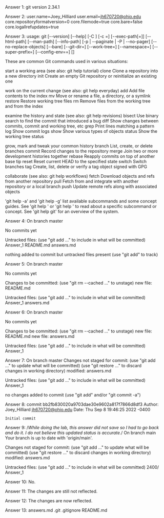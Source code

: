 Answer 1:
git version 2.34.1

Answer 2:
user.name=Joey_Hilliard
user.email=jh670720@ohio.edu
core.repositoryformatversion=0
core.filemode=true
core.bare=false
core.logallrefupdates=true

Answer 3:
usage: git [--version] [--help] [-C <path>] [-c <name>=<value>]
           [--exec-path[=<path>]] [--html-path] [--man-path] [--info-path]
           [-p | --paginate | -P | --no-pager] [--no-replace-objects] [--bare]
           [--git-dir=<path>] [--work-tree=<path>] [--namespace=<name>]
           [--super-prefix=<path>] [--config-env=<name>=<envvar>]
           <command> [<args>]

These are common Git commands used in various situations:

start a working area (see also: git help tutorial)
   clone     Clone a repository into a new directory
   init      Create an empty Git repository or reinitialize an existing one

work on the current change (see also: git help everyday)
   add       Add file contents to the index
   mv        Move or rename a file, a directory, or a symlink
   restore   Restore working tree files
   rm        Remove files from the working tree and from the index

examine the history and state (see also: git help revisions)
   bisect    Use binary search to find the commit that introduced a bug
   diff      Show changes between commits, commit and working tree, etc
   grep      Print lines matching a pattern
   log       Show commit logs
   show      Show various types of objects
   status    Show the working tree status

grow, mark and tweak your common history
   branch    List, create, or delete branches
   commit    Record changes to the repository
   merge     Join two or more development histories together
   rebase    Reapply commits on top of another base tip
   reset     Reset current HEAD to the specified state
   switch    Switch branches
   tag       Create, list, delete or verify a tag object signed with GPG

collaborate (see also: git help workflows)
   fetch     Download objects and refs from another repository
   pull      Fetch from and integrate with another repository or a local branch
   push      Update remote refs along with associated objects

'git help -a' and 'git help -g' list available subcommands and some
concept guides. See 'git help <command>' or 'git help <concept>'
to read about a specific subcommand or concept.
See 'git help git' for an overview of the system.
	
Answer 4:
On branch master

No commits yet

Untracked files:
  (use "git add <file>..." to include in what will be committed)
	Answer_1
	README.md
	answers.md

nothing added to commit but untracked files present (use "git add" to track)
	
Answer 5:
On branch master

No commits yet

Changes to be committed:
  (use "git rm --cached <file>..." to unstage)
	new file:   README.md

Untracked files:
  (use "git add <file>..." to include in what will be committed)
	Answer_1
	answers.md

Answer 6:
On branch master

No commits yet

Changes to be committed:
  (use "git rm --cached <file>..." to unstage)
	new file:   README.md
	new file:   answers.md

Untracked files:
  (use "git add <file>..." to include in what will be committed)
	Answer_1

Answer 7:
On branch master
Changes not staged for commit:
  (use "git add <file>..." to update what will be committed)
  (use "git restore <file>..." to discard changes in working directory)
	modified:   answers.md

Untracked files:
  (use "git add <file>..." to include in what will be committed)
	Answer_1

no changes added to commit (use "git add" and/or "git commit -a")
	
Answer 8:
commit bb2fb830020a9703dae30e9602a817f7866d8df3
Author: Joey_Hilliard <jh670720@ohio.edu>
Date:   Thu Sep 8 19:46:25 2022 -0400

    Initial commit
	
Answer 9:
/*While doing the lab, this answer did not save so I had to go back and do it. I do not believe this updated status is accurate.*/
On branch main
Your branch is up to date with 'origin/main'.

Changes not staged for commit:
  (use "git add <file>..." to update what will be committed)
  (use "git restore <file>..." to discard changes in working directory)
        modified:   answers.md

Untracked files:
  (use "git add <file>..." to include in what will be committed)
        2400/
        Answer_1
	
Answer 10:
No.
	
Answer 11:
The changes are still not reflected.
	
Answer 12:
The changes are now reflected.
	
Answer 13:
answers.md  .git  .gitignore  README.md
